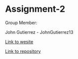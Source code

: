# Assignment-2

Group Member: 

John Gutierrez - JohnGutierrez13

[Link to wesite](https://johngutierrez13.github.io/Assignment-2/)

[Link to repository](https://github.com/JohnGutierrez13/Assignment-2.git)



